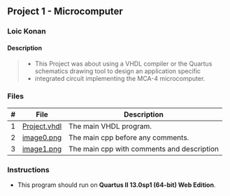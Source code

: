 ## Project 1 - Microcomputer

### Loic Konan

#### Description

> - This Project was about using a VHDL compiler or the Quartus schematics drawing tool to design an application specific
> - integrated circuit implementing the MCA-4 microcomputer.

### Files

|   #   | File                         | Description                                |
| :---: | ---------------------------- | ------------------------------------------ |
|   1   | [Project.vhdl](Project.vhdl) | The main VHDL program.                     |
|   2   | [image0.png](image0.png)     | The main cpp before any comments.          |
|   3   | [image1.png](image1.png)     | The main cpp with comments and description |

### Instructions

- This program should run on **Quartus II 13.0sp1 (64-bit) Web Edition**.
